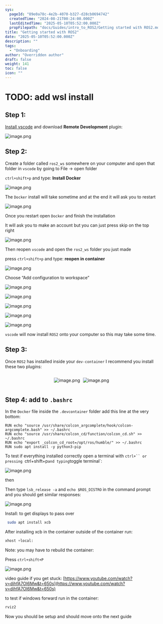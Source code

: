 ```yaml
---
sys:
  pageId: "89e0a78c-4e2b-4070-b327-d28cb0694742"
  createdTime: "2024-08-21T00:24:00.000Z"
  lastEditedTime: "2025-05-10T05:52:00.000Z"
  propFilepath: "docs/Guides/intro_to_ROS2/Getting started with ROS2.md"
title: "Getting started with ROS2"
date: "2025-05-10T05:52:00.000Z"
description: ""
tags:
  - "Onboarding"
author: "Overridden author"
draft: false
weight: 141
toc: false
icon: ""
---
```


# TODO: add wsl install

## Step 1:

[Install vscode](https://code.visualstudio.com/download) and download **Remote Development** plugin:

![image.png](https://prod-files-secure.s3.us-west-2.amazonaws.com/d518164a-d88e-44d1-a4ee-3adb3bd8bce0/efb52993-1881-4a40-b95e-6f020334f022/image.png?X-Amz-Algorithm=AWS4-HMAC-SHA256&X-Amz-Content-Sha256=UNSIGNED-PAYLOAD&X-Amz-Credential=ASIAZI2LB466UZOJ5MEB%2F20250606%2Fus-west-2%2Fs3%2Faws4_request&X-Amz-Date=20250606T070935Z&X-Amz-Expires=3600&X-Amz-Security-Token=IQoJb3JpZ2luX2VjEH8aCXVzLXdlc3QtMiJIMEYCIQD%2BClf%2FjQR4tUbjRcw3m5Z8ma3EbZt5eS3f4A%2Brra22jgIhAIZ9GeRZ2leX9iWRd77pOIe3slKdFUprkDMnTHGQ%2FoHvKv8DCFgQABoMNjM3NDIzMTgzODA1IgxD19EOLuSmioIKaxIq3APDBVkoRK0C9nysDf92PE4ZrNqKNtMt5Q3hyzCQOmt9MtTgm%2FEn%2FF9sWIzhQvVbPb%2BZ7Nz48Lh8uZA7okWGpipqUFwgr%2BS%2FlNqcBCDi%2FttLqsjvudHLNLAdsXMXjJmoYv%2B7PSWcOImCcUZ2Z1lnPqSyjSALDLaKJO7xMOMd7WvU47hKMhYh5Qbi0SQjzzxiayKPusyhEjhD1n7m4S4JYHpGHHw4IHlcG92VleM0O9SjkqYdg0sNl17%2Bf11jIM%2Fmw59a7i1JsTb9A4rvFLAdR%2BFc1z3lkjbO2Lr0eHsIKisOM5lOmBuwikHxbLJ5toAqV3PerPtaMQ3G0IcnoiuG5Zeg4scofOi4RZlphJPi57y43UoO73oqy%2BYcb%2FfqED6Odn6jaNcBCg%2BCq70j%2Bezupi7eezcVlNgKUTIhNNZ4VNpbmu%2FvacKMrV3S8d2tWXnJhURB9FlYIm5t03PcKqo4wAOoVZ3V0nHj01OrWHajZ%2Bposxy4WetCFgQAj55p7UFgynmksAH4jj5im2RcsKGfJf969AQ7YP5xykcS6hMxM3IIxrBZp46VMcvVk7UhfF7K8hfwv3SdJ0cDyam8tPqS9SOE1WE%2FdmHuPbk%2BX4VTuForH7RqnAir0Fi5nLdwSzCQlIrCBjqkAaJK33UrbvtFFIrjPgUEaxtXeOSMn6AVSODZn7QFgJ6X4x8ztJMPoFyaX%2Bm4x4qe98BC5wq6NMxVhV%2BfFdRoRHrKWJc3yVOlPPUdIz17YCaKEEArsRPvJWfNsUTzZ6YeYX00YOTh0fWkUfHLYpuiHtRZWHyZ7WkfgyvEmKpm4iEpmC4UehYWjV0FJpnqPUnVpQqiG9os8lD6S%2BfYdNCZyC6ZOO7D&X-Amz-Signature=8d858ba741f259d7b10a3bc796d854fd16169cf1cac4702cfb0338a32901892e&X-Amz-SignedHeaders=host&x-id=GetObject)

## Step 2:

Create a folder called `ros2_ws` somewhere on your computer and open that folder in `vscode` by going to File → open folder 

`ctrl+shift+p` and type: **Install Docker**

![image.png](https://prod-files-secure.s3.us-west-2.amazonaws.com/d518164a-d88e-44d1-a4ee-3adb3bd8bce0/2269dc0e-1cd5-47ff-bceb-c04ad9b2eab0/image.png?X-Amz-Algorithm=AWS4-HMAC-SHA256&X-Amz-Content-Sha256=UNSIGNED-PAYLOAD&X-Amz-Credential=ASIAZI2LB466UZOJ5MEB%2F20250606%2Fus-west-2%2Fs3%2Faws4_request&X-Amz-Date=20250606T070935Z&X-Amz-Expires=3600&X-Amz-Security-Token=IQoJb3JpZ2luX2VjEH8aCXVzLXdlc3QtMiJIMEYCIQD%2BClf%2FjQR4tUbjRcw3m5Z8ma3EbZt5eS3f4A%2Brra22jgIhAIZ9GeRZ2leX9iWRd77pOIe3slKdFUprkDMnTHGQ%2FoHvKv8DCFgQABoMNjM3NDIzMTgzODA1IgxD19EOLuSmioIKaxIq3APDBVkoRK0C9nysDf92PE4ZrNqKNtMt5Q3hyzCQOmt9MtTgm%2FEn%2FF9sWIzhQvVbPb%2BZ7Nz48Lh8uZA7okWGpipqUFwgr%2BS%2FlNqcBCDi%2FttLqsjvudHLNLAdsXMXjJmoYv%2B7PSWcOImCcUZ2Z1lnPqSyjSALDLaKJO7xMOMd7WvU47hKMhYh5Qbi0SQjzzxiayKPusyhEjhD1n7m4S4JYHpGHHw4IHlcG92VleM0O9SjkqYdg0sNl17%2Bf11jIM%2Fmw59a7i1JsTb9A4rvFLAdR%2BFc1z3lkjbO2Lr0eHsIKisOM5lOmBuwikHxbLJ5toAqV3PerPtaMQ3G0IcnoiuG5Zeg4scofOi4RZlphJPi57y43UoO73oqy%2BYcb%2FfqED6Odn6jaNcBCg%2BCq70j%2Bezupi7eezcVlNgKUTIhNNZ4VNpbmu%2FvacKMrV3S8d2tWXnJhURB9FlYIm5t03PcKqo4wAOoVZ3V0nHj01OrWHajZ%2Bposxy4WetCFgQAj55p7UFgynmksAH4jj5im2RcsKGfJf969AQ7YP5xykcS6hMxM3IIxrBZp46VMcvVk7UhfF7K8hfwv3SdJ0cDyam8tPqS9SOE1WE%2FdmHuPbk%2BX4VTuForH7RqnAir0Fi5nLdwSzCQlIrCBjqkAaJK33UrbvtFFIrjPgUEaxtXeOSMn6AVSODZn7QFgJ6X4x8ztJMPoFyaX%2Bm4x4qe98BC5wq6NMxVhV%2BfFdRoRHrKWJc3yVOlPPUdIz17YCaKEEArsRPvJWfNsUTzZ6YeYX00YOTh0fWkUfHLYpuiHtRZWHyZ7WkfgyvEmKpm4iEpmC4UehYWjV0FJpnqPUnVpQqiG9os8lD6S%2BfYdNCZyC6ZOO7D&X-Amz-Signature=cd3bef0354e4b07383ed7b1fc2b44f6f7e2c821b3bc1d4babf1d5137a53c6b48&X-Amz-SignedHeaders=host&x-id=GetObject)

The `Docker` install will take sometime and at the end it will ask you to restart

![image.png](https://prod-files-secure.s3.us-west-2.amazonaws.com/d518164a-d88e-44d1-a4ee-3adb3bd8bce0/ed233f78-be33-4b1f-b89c-9c346c0e961e/image.png?X-Amz-Algorithm=AWS4-HMAC-SHA256&X-Amz-Content-Sha256=UNSIGNED-PAYLOAD&X-Amz-Credential=ASIAZI2LB466UZOJ5MEB%2F20250606%2Fus-west-2%2Fs3%2Faws4_request&X-Amz-Date=20250606T070935Z&X-Amz-Expires=3600&X-Amz-Security-Token=IQoJb3JpZ2luX2VjEH8aCXVzLXdlc3QtMiJIMEYCIQD%2BClf%2FjQR4tUbjRcw3m5Z8ma3EbZt5eS3f4A%2Brra22jgIhAIZ9GeRZ2leX9iWRd77pOIe3slKdFUprkDMnTHGQ%2FoHvKv8DCFgQABoMNjM3NDIzMTgzODA1IgxD19EOLuSmioIKaxIq3APDBVkoRK0C9nysDf92PE4ZrNqKNtMt5Q3hyzCQOmt9MtTgm%2FEn%2FF9sWIzhQvVbPb%2BZ7Nz48Lh8uZA7okWGpipqUFwgr%2BS%2FlNqcBCDi%2FttLqsjvudHLNLAdsXMXjJmoYv%2B7PSWcOImCcUZ2Z1lnPqSyjSALDLaKJO7xMOMd7WvU47hKMhYh5Qbi0SQjzzxiayKPusyhEjhD1n7m4S4JYHpGHHw4IHlcG92VleM0O9SjkqYdg0sNl17%2Bf11jIM%2Fmw59a7i1JsTb9A4rvFLAdR%2BFc1z3lkjbO2Lr0eHsIKisOM5lOmBuwikHxbLJ5toAqV3PerPtaMQ3G0IcnoiuG5Zeg4scofOi4RZlphJPi57y43UoO73oqy%2BYcb%2FfqED6Odn6jaNcBCg%2BCq70j%2Bezupi7eezcVlNgKUTIhNNZ4VNpbmu%2FvacKMrV3S8d2tWXnJhURB9FlYIm5t03PcKqo4wAOoVZ3V0nHj01OrWHajZ%2Bposxy4WetCFgQAj55p7UFgynmksAH4jj5im2RcsKGfJf969AQ7YP5xykcS6hMxM3IIxrBZp46VMcvVk7UhfF7K8hfwv3SdJ0cDyam8tPqS9SOE1WE%2FdmHuPbk%2BX4VTuForH7RqnAir0Fi5nLdwSzCQlIrCBjqkAaJK33UrbvtFFIrjPgUEaxtXeOSMn6AVSODZn7QFgJ6X4x8ztJMPoFyaX%2Bm4x4qe98BC5wq6NMxVhV%2BfFdRoRHrKWJc3yVOlPPUdIz17YCaKEEArsRPvJWfNsUTzZ6YeYX00YOTh0fWkUfHLYpuiHtRZWHyZ7WkfgyvEmKpm4iEpmC4UehYWjV0FJpnqPUnVpQqiG9os8lD6S%2BfYdNCZyC6ZOO7D&X-Amz-Signature=734be5db383c20c4ef57d36aa318a1bf7d779334bb5c2174b055672efcc214ad&X-Amz-SignedHeaders=host&x-id=GetObject)

Once you restart open `Docker` and finish the installation

It will ask you to make an account but you can just press skip on the top right

![image.png](https://prod-files-secure.s3.us-west-2.amazonaws.com/d518164a-d88e-44d1-a4ee-3adb3bd8bce0/21010ad9-1659-4fd9-9f59-9932a09b2a3d/image.png?X-Amz-Algorithm=AWS4-HMAC-SHA256&X-Amz-Content-Sha256=UNSIGNED-PAYLOAD&X-Amz-Credential=ASIAZI2LB466UZOJ5MEB%2F20250606%2Fus-west-2%2Fs3%2Faws4_request&X-Amz-Date=20250606T070935Z&X-Amz-Expires=3600&X-Amz-Security-Token=IQoJb3JpZ2luX2VjEH8aCXVzLXdlc3QtMiJIMEYCIQD%2BClf%2FjQR4tUbjRcw3m5Z8ma3EbZt5eS3f4A%2Brra22jgIhAIZ9GeRZ2leX9iWRd77pOIe3slKdFUprkDMnTHGQ%2FoHvKv8DCFgQABoMNjM3NDIzMTgzODA1IgxD19EOLuSmioIKaxIq3APDBVkoRK0C9nysDf92PE4ZrNqKNtMt5Q3hyzCQOmt9MtTgm%2FEn%2FF9sWIzhQvVbPb%2BZ7Nz48Lh8uZA7okWGpipqUFwgr%2BS%2FlNqcBCDi%2FttLqsjvudHLNLAdsXMXjJmoYv%2B7PSWcOImCcUZ2Z1lnPqSyjSALDLaKJO7xMOMd7WvU47hKMhYh5Qbi0SQjzzxiayKPusyhEjhD1n7m4S4JYHpGHHw4IHlcG92VleM0O9SjkqYdg0sNl17%2Bf11jIM%2Fmw59a7i1JsTb9A4rvFLAdR%2BFc1z3lkjbO2Lr0eHsIKisOM5lOmBuwikHxbLJ5toAqV3PerPtaMQ3G0IcnoiuG5Zeg4scofOi4RZlphJPi57y43UoO73oqy%2BYcb%2FfqED6Odn6jaNcBCg%2BCq70j%2Bezupi7eezcVlNgKUTIhNNZ4VNpbmu%2FvacKMrV3S8d2tWXnJhURB9FlYIm5t03PcKqo4wAOoVZ3V0nHj01OrWHajZ%2Bposxy4WetCFgQAj55p7UFgynmksAH4jj5im2RcsKGfJf969AQ7YP5xykcS6hMxM3IIxrBZp46VMcvVk7UhfF7K8hfwv3SdJ0cDyam8tPqS9SOE1WE%2FdmHuPbk%2BX4VTuForH7RqnAir0Fi5nLdwSzCQlIrCBjqkAaJK33UrbvtFFIrjPgUEaxtXeOSMn6AVSODZn7QFgJ6X4x8ztJMPoFyaX%2Bm4x4qe98BC5wq6NMxVhV%2BfFdRoRHrKWJc3yVOlPPUdIz17YCaKEEArsRPvJWfNsUTzZ6YeYX00YOTh0fWkUfHLYpuiHtRZWHyZ7WkfgyvEmKpm4iEpmC4UehYWjV0FJpnqPUnVpQqiG9os8lD6S%2BfYdNCZyC6ZOO7D&X-Amz-Signature=a5cf6ec8d54a47684bb4e41cb7978e249c9f1f9c8b74da44193b5e62c696f445&X-Amz-SignedHeaders=host&x-id=GetObject)

Then reopen `vscode` and open the `ros2_ws` folder you just made

press `ctrl+shift+p` and type: **reopen in container**

![image.png](https://prod-files-secure.s3.us-west-2.amazonaws.com/d518164a-d88e-44d1-a4ee-3adb3bd8bce0/4e93b8c2-41ad-488c-8095-c74205196118/image.png?X-Amz-Algorithm=AWS4-HMAC-SHA256&X-Amz-Content-Sha256=UNSIGNED-PAYLOAD&X-Amz-Credential=ASIAZI2LB466UZOJ5MEB%2F20250606%2Fus-west-2%2Fs3%2Faws4_request&X-Amz-Date=20250606T070935Z&X-Amz-Expires=3600&X-Amz-Security-Token=IQoJb3JpZ2luX2VjEH8aCXVzLXdlc3QtMiJIMEYCIQD%2BClf%2FjQR4tUbjRcw3m5Z8ma3EbZt5eS3f4A%2Brra22jgIhAIZ9GeRZ2leX9iWRd77pOIe3slKdFUprkDMnTHGQ%2FoHvKv8DCFgQABoMNjM3NDIzMTgzODA1IgxD19EOLuSmioIKaxIq3APDBVkoRK0C9nysDf92PE4ZrNqKNtMt5Q3hyzCQOmt9MtTgm%2FEn%2FF9sWIzhQvVbPb%2BZ7Nz48Lh8uZA7okWGpipqUFwgr%2BS%2FlNqcBCDi%2FttLqsjvudHLNLAdsXMXjJmoYv%2B7PSWcOImCcUZ2Z1lnPqSyjSALDLaKJO7xMOMd7WvU47hKMhYh5Qbi0SQjzzxiayKPusyhEjhD1n7m4S4JYHpGHHw4IHlcG92VleM0O9SjkqYdg0sNl17%2Bf11jIM%2Fmw59a7i1JsTb9A4rvFLAdR%2BFc1z3lkjbO2Lr0eHsIKisOM5lOmBuwikHxbLJ5toAqV3PerPtaMQ3G0IcnoiuG5Zeg4scofOi4RZlphJPi57y43UoO73oqy%2BYcb%2FfqED6Odn6jaNcBCg%2BCq70j%2Bezupi7eezcVlNgKUTIhNNZ4VNpbmu%2FvacKMrV3S8d2tWXnJhURB9FlYIm5t03PcKqo4wAOoVZ3V0nHj01OrWHajZ%2Bposxy4WetCFgQAj55p7UFgynmksAH4jj5im2RcsKGfJf969AQ7YP5xykcS6hMxM3IIxrBZp46VMcvVk7UhfF7K8hfwv3SdJ0cDyam8tPqS9SOE1WE%2FdmHuPbk%2BX4VTuForH7RqnAir0Fi5nLdwSzCQlIrCBjqkAaJK33UrbvtFFIrjPgUEaxtXeOSMn6AVSODZn7QFgJ6X4x8ztJMPoFyaX%2Bm4x4qe98BC5wq6NMxVhV%2BfFdRoRHrKWJc3yVOlPPUdIz17YCaKEEArsRPvJWfNsUTzZ6YeYX00YOTh0fWkUfHLYpuiHtRZWHyZ7WkfgyvEmKpm4iEpmC4UehYWjV0FJpnqPUnVpQqiG9os8lD6S%2BfYdNCZyC6ZOO7D&X-Amz-Signature=3a1c9edc8e32c815df28434aceb377dc6fbeaf38f61fbc471a47a21159e50514&X-Amz-SignedHeaders=host&x-id=GetObject)

Choose “Add configuration to workspace”

![image.png](https://prod-files-secure.s3.us-west-2.amazonaws.com/d518164a-d88e-44d1-a4ee-3adb3bd8bce0/9560b282-5060-4989-ba37-97e7b2c22476/image.png?X-Amz-Algorithm=AWS4-HMAC-SHA256&X-Amz-Content-Sha256=UNSIGNED-PAYLOAD&X-Amz-Credential=ASIAZI2LB466UZOJ5MEB%2F20250606%2Fus-west-2%2Fs3%2Faws4_request&X-Amz-Date=20250606T070935Z&X-Amz-Expires=3600&X-Amz-Security-Token=IQoJb3JpZ2luX2VjEH8aCXVzLXdlc3QtMiJIMEYCIQD%2BClf%2FjQR4tUbjRcw3m5Z8ma3EbZt5eS3f4A%2Brra22jgIhAIZ9GeRZ2leX9iWRd77pOIe3slKdFUprkDMnTHGQ%2FoHvKv8DCFgQABoMNjM3NDIzMTgzODA1IgxD19EOLuSmioIKaxIq3APDBVkoRK0C9nysDf92PE4ZrNqKNtMt5Q3hyzCQOmt9MtTgm%2FEn%2FF9sWIzhQvVbPb%2BZ7Nz48Lh8uZA7okWGpipqUFwgr%2BS%2FlNqcBCDi%2FttLqsjvudHLNLAdsXMXjJmoYv%2B7PSWcOImCcUZ2Z1lnPqSyjSALDLaKJO7xMOMd7WvU47hKMhYh5Qbi0SQjzzxiayKPusyhEjhD1n7m4S4JYHpGHHw4IHlcG92VleM0O9SjkqYdg0sNl17%2Bf11jIM%2Fmw59a7i1JsTb9A4rvFLAdR%2BFc1z3lkjbO2Lr0eHsIKisOM5lOmBuwikHxbLJ5toAqV3PerPtaMQ3G0IcnoiuG5Zeg4scofOi4RZlphJPi57y43UoO73oqy%2BYcb%2FfqED6Odn6jaNcBCg%2BCq70j%2Bezupi7eezcVlNgKUTIhNNZ4VNpbmu%2FvacKMrV3S8d2tWXnJhURB9FlYIm5t03PcKqo4wAOoVZ3V0nHj01OrWHajZ%2Bposxy4WetCFgQAj55p7UFgynmksAH4jj5im2RcsKGfJf969AQ7YP5xykcS6hMxM3IIxrBZp46VMcvVk7UhfF7K8hfwv3SdJ0cDyam8tPqS9SOE1WE%2FdmHuPbk%2BX4VTuForH7RqnAir0Fi5nLdwSzCQlIrCBjqkAaJK33UrbvtFFIrjPgUEaxtXeOSMn6AVSODZn7QFgJ6X4x8ztJMPoFyaX%2Bm4x4qe98BC5wq6NMxVhV%2BfFdRoRHrKWJc3yVOlPPUdIz17YCaKEEArsRPvJWfNsUTzZ6YeYX00YOTh0fWkUfHLYpuiHtRZWHyZ7WkfgyvEmKpm4iEpmC4UehYWjV0FJpnqPUnVpQqiG9os8lD6S%2BfYdNCZyC6ZOO7D&X-Amz-Signature=5c5c854527ac7c02be39d9a61515083432e3937f6e96d07baff134781bb631a6&X-Amz-SignedHeaders=host&x-id=GetObject)

![image.png](https://prod-files-secure.s3.us-west-2.amazonaws.com/d518164a-d88e-44d1-a4ee-3adb3bd8bce0/2ee63f81-886b-48e8-a553-dc6e5eac99e4/image.png?X-Amz-Algorithm=AWS4-HMAC-SHA256&X-Amz-Content-Sha256=UNSIGNED-PAYLOAD&X-Amz-Credential=ASIAZI2LB466UZOJ5MEB%2F20250606%2Fus-west-2%2Fs3%2Faws4_request&X-Amz-Date=20250606T070935Z&X-Amz-Expires=3600&X-Amz-Security-Token=IQoJb3JpZ2luX2VjEH8aCXVzLXdlc3QtMiJIMEYCIQD%2BClf%2FjQR4tUbjRcw3m5Z8ma3EbZt5eS3f4A%2Brra22jgIhAIZ9GeRZ2leX9iWRd77pOIe3slKdFUprkDMnTHGQ%2FoHvKv8DCFgQABoMNjM3NDIzMTgzODA1IgxD19EOLuSmioIKaxIq3APDBVkoRK0C9nysDf92PE4ZrNqKNtMt5Q3hyzCQOmt9MtTgm%2FEn%2FF9sWIzhQvVbPb%2BZ7Nz48Lh8uZA7okWGpipqUFwgr%2BS%2FlNqcBCDi%2FttLqsjvudHLNLAdsXMXjJmoYv%2B7PSWcOImCcUZ2Z1lnPqSyjSALDLaKJO7xMOMd7WvU47hKMhYh5Qbi0SQjzzxiayKPusyhEjhD1n7m4S4JYHpGHHw4IHlcG92VleM0O9SjkqYdg0sNl17%2Bf11jIM%2Fmw59a7i1JsTb9A4rvFLAdR%2BFc1z3lkjbO2Lr0eHsIKisOM5lOmBuwikHxbLJ5toAqV3PerPtaMQ3G0IcnoiuG5Zeg4scofOi4RZlphJPi57y43UoO73oqy%2BYcb%2FfqED6Odn6jaNcBCg%2BCq70j%2Bezupi7eezcVlNgKUTIhNNZ4VNpbmu%2FvacKMrV3S8d2tWXnJhURB9FlYIm5t03PcKqo4wAOoVZ3V0nHj01OrWHajZ%2Bposxy4WetCFgQAj55p7UFgynmksAH4jj5im2RcsKGfJf969AQ7YP5xykcS6hMxM3IIxrBZp46VMcvVk7UhfF7K8hfwv3SdJ0cDyam8tPqS9SOE1WE%2FdmHuPbk%2BX4VTuForH7RqnAir0Fi5nLdwSzCQlIrCBjqkAaJK33UrbvtFFIrjPgUEaxtXeOSMn6AVSODZn7QFgJ6X4x8ztJMPoFyaX%2Bm4x4qe98BC5wq6NMxVhV%2BfFdRoRHrKWJc3yVOlPPUdIz17YCaKEEArsRPvJWfNsUTzZ6YeYX00YOTh0fWkUfHLYpuiHtRZWHyZ7WkfgyvEmKpm4iEpmC4UehYWjV0FJpnqPUnVpQqiG9os8lD6S%2BfYdNCZyC6ZOO7D&X-Amz-Signature=6bbaed3b8886785f2f686c76ed61b6d14729b447669f3b462cd1cff727f05827&X-Amz-SignedHeaders=host&x-id=GetObject)

![image.png](https://prod-files-secure.s3.us-west-2.amazonaws.com/d518164a-d88e-44d1-a4ee-3adb3bd8bce0/ae1580b2-b048-407e-aed9-b584224a7a04/image.png?X-Amz-Algorithm=AWS4-HMAC-SHA256&X-Amz-Content-Sha256=UNSIGNED-PAYLOAD&X-Amz-Credential=ASIAZI2LB466UZOJ5MEB%2F20250606%2Fus-west-2%2Fs3%2Faws4_request&X-Amz-Date=20250606T070935Z&X-Amz-Expires=3600&X-Amz-Security-Token=IQoJb3JpZ2luX2VjEH8aCXVzLXdlc3QtMiJIMEYCIQD%2BClf%2FjQR4tUbjRcw3m5Z8ma3EbZt5eS3f4A%2Brra22jgIhAIZ9GeRZ2leX9iWRd77pOIe3slKdFUprkDMnTHGQ%2FoHvKv8DCFgQABoMNjM3NDIzMTgzODA1IgxD19EOLuSmioIKaxIq3APDBVkoRK0C9nysDf92PE4ZrNqKNtMt5Q3hyzCQOmt9MtTgm%2FEn%2FF9sWIzhQvVbPb%2BZ7Nz48Lh8uZA7okWGpipqUFwgr%2BS%2FlNqcBCDi%2FttLqsjvudHLNLAdsXMXjJmoYv%2B7PSWcOImCcUZ2Z1lnPqSyjSALDLaKJO7xMOMd7WvU47hKMhYh5Qbi0SQjzzxiayKPusyhEjhD1n7m4S4JYHpGHHw4IHlcG92VleM0O9SjkqYdg0sNl17%2Bf11jIM%2Fmw59a7i1JsTb9A4rvFLAdR%2BFc1z3lkjbO2Lr0eHsIKisOM5lOmBuwikHxbLJ5toAqV3PerPtaMQ3G0IcnoiuG5Zeg4scofOi4RZlphJPi57y43UoO73oqy%2BYcb%2FfqED6Odn6jaNcBCg%2BCq70j%2Bezupi7eezcVlNgKUTIhNNZ4VNpbmu%2FvacKMrV3S8d2tWXnJhURB9FlYIm5t03PcKqo4wAOoVZ3V0nHj01OrWHajZ%2Bposxy4WetCFgQAj55p7UFgynmksAH4jj5im2RcsKGfJf969AQ7YP5xykcS6hMxM3IIxrBZp46VMcvVk7UhfF7K8hfwv3SdJ0cDyam8tPqS9SOE1WE%2FdmHuPbk%2BX4VTuForH7RqnAir0Fi5nLdwSzCQlIrCBjqkAaJK33UrbvtFFIrjPgUEaxtXeOSMn6AVSODZn7QFgJ6X4x8ztJMPoFyaX%2Bm4x4qe98BC5wq6NMxVhV%2BfFdRoRHrKWJc3yVOlPPUdIz17YCaKEEArsRPvJWfNsUTzZ6YeYX00YOTh0fWkUfHLYpuiHtRZWHyZ7WkfgyvEmKpm4iEpmC4UehYWjV0FJpnqPUnVpQqiG9os8lD6S%2BfYdNCZyC6ZOO7D&X-Amz-Signature=2cc7d99f29e2857f73f4c77fe9c1cc49f8bcfb9f2e90a67b769a9d16f453f7bc&X-Amz-SignedHeaders=host&x-id=GetObject)

![image.png](https://prod-files-secure.s3.us-west-2.amazonaws.com/d518164a-d88e-44d1-a4ee-3adb3bd8bce0/53255b28-f75e-430f-b9e3-c0ac8577e42b/image.png?X-Amz-Algorithm=AWS4-HMAC-SHA256&X-Amz-Content-Sha256=UNSIGNED-PAYLOAD&X-Amz-Credential=ASIAZI2LB466UZOJ5MEB%2F20250606%2Fus-west-2%2Fs3%2Faws4_request&X-Amz-Date=20250606T070935Z&X-Amz-Expires=3600&X-Amz-Security-Token=IQoJb3JpZ2luX2VjEH8aCXVzLXdlc3QtMiJIMEYCIQD%2BClf%2FjQR4tUbjRcw3m5Z8ma3EbZt5eS3f4A%2Brra22jgIhAIZ9GeRZ2leX9iWRd77pOIe3slKdFUprkDMnTHGQ%2FoHvKv8DCFgQABoMNjM3NDIzMTgzODA1IgxD19EOLuSmioIKaxIq3APDBVkoRK0C9nysDf92PE4ZrNqKNtMt5Q3hyzCQOmt9MtTgm%2FEn%2FF9sWIzhQvVbPb%2BZ7Nz48Lh8uZA7okWGpipqUFwgr%2BS%2FlNqcBCDi%2FttLqsjvudHLNLAdsXMXjJmoYv%2B7PSWcOImCcUZ2Z1lnPqSyjSALDLaKJO7xMOMd7WvU47hKMhYh5Qbi0SQjzzxiayKPusyhEjhD1n7m4S4JYHpGHHw4IHlcG92VleM0O9SjkqYdg0sNl17%2Bf11jIM%2Fmw59a7i1JsTb9A4rvFLAdR%2BFc1z3lkjbO2Lr0eHsIKisOM5lOmBuwikHxbLJ5toAqV3PerPtaMQ3G0IcnoiuG5Zeg4scofOi4RZlphJPi57y43UoO73oqy%2BYcb%2FfqED6Odn6jaNcBCg%2BCq70j%2Bezupi7eezcVlNgKUTIhNNZ4VNpbmu%2FvacKMrV3S8d2tWXnJhURB9FlYIm5t03PcKqo4wAOoVZ3V0nHj01OrWHajZ%2Bposxy4WetCFgQAj55p7UFgynmksAH4jj5im2RcsKGfJf969AQ7YP5xykcS6hMxM3IIxrBZp46VMcvVk7UhfF7K8hfwv3SdJ0cDyam8tPqS9SOE1WE%2FdmHuPbk%2BX4VTuForH7RqnAir0Fi5nLdwSzCQlIrCBjqkAaJK33UrbvtFFIrjPgUEaxtXeOSMn6AVSODZn7QFgJ6X4x8ztJMPoFyaX%2Bm4x4qe98BC5wq6NMxVhV%2BfFdRoRHrKWJc3yVOlPPUdIz17YCaKEEArsRPvJWfNsUTzZ6YeYX00YOTh0fWkUfHLYpuiHtRZWHyZ7WkfgyvEmKpm4iEpmC4UehYWjV0FJpnqPUnVpQqiG9os8lD6S%2BfYdNCZyC6ZOO7D&X-Amz-Signature=586302aaee91aaf0c3e8f717ced57ca564f189fc4fb6b91992fe6fd1bf989ee1&X-Amz-SignedHeaders=host&x-id=GetObject)

![image.png](https://prod-files-secure.s3.us-west-2.amazonaws.com/d518164a-d88e-44d1-a4ee-3adb3bd8bce0/7c562767-5af9-4ffb-97d1-327bcdf4ee00/image.png?X-Amz-Algorithm=AWS4-HMAC-SHA256&X-Amz-Content-Sha256=UNSIGNED-PAYLOAD&X-Amz-Credential=ASIAZI2LB466UZOJ5MEB%2F20250606%2Fus-west-2%2Fs3%2Faws4_request&X-Amz-Date=20250606T070935Z&X-Amz-Expires=3600&X-Amz-Security-Token=IQoJb3JpZ2luX2VjEH8aCXVzLXdlc3QtMiJIMEYCIQD%2BClf%2FjQR4tUbjRcw3m5Z8ma3EbZt5eS3f4A%2Brra22jgIhAIZ9GeRZ2leX9iWRd77pOIe3slKdFUprkDMnTHGQ%2FoHvKv8DCFgQABoMNjM3NDIzMTgzODA1IgxD19EOLuSmioIKaxIq3APDBVkoRK0C9nysDf92PE4ZrNqKNtMt5Q3hyzCQOmt9MtTgm%2FEn%2FF9sWIzhQvVbPb%2BZ7Nz48Lh8uZA7okWGpipqUFwgr%2BS%2FlNqcBCDi%2FttLqsjvudHLNLAdsXMXjJmoYv%2B7PSWcOImCcUZ2Z1lnPqSyjSALDLaKJO7xMOMd7WvU47hKMhYh5Qbi0SQjzzxiayKPusyhEjhD1n7m4S4JYHpGHHw4IHlcG92VleM0O9SjkqYdg0sNl17%2Bf11jIM%2Fmw59a7i1JsTb9A4rvFLAdR%2BFc1z3lkjbO2Lr0eHsIKisOM5lOmBuwikHxbLJ5toAqV3PerPtaMQ3G0IcnoiuG5Zeg4scofOi4RZlphJPi57y43UoO73oqy%2BYcb%2FfqED6Odn6jaNcBCg%2BCq70j%2Bezupi7eezcVlNgKUTIhNNZ4VNpbmu%2FvacKMrV3S8d2tWXnJhURB9FlYIm5t03PcKqo4wAOoVZ3V0nHj01OrWHajZ%2Bposxy4WetCFgQAj55p7UFgynmksAH4jj5im2RcsKGfJf969AQ7YP5xykcS6hMxM3IIxrBZp46VMcvVk7UhfF7K8hfwv3SdJ0cDyam8tPqS9SOE1WE%2FdmHuPbk%2BX4VTuForH7RqnAir0Fi5nLdwSzCQlIrCBjqkAaJK33UrbvtFFIrjPgUEaxtXeOSMn6AVSODZn7QFgJ6X4x8ztJMPoFyaX%2Bm4x4qe98BC5wq6NMxVhV%2BfFdRoRHrKWJc3yVOlPPUdIz17YCaKEEArsRPvJWfNsUTzZ6YeYX00YOTh0fWkUfHLYpuiHtRZWHyZ7WkfgyvEmKpm4iEpmC4UehYWjV0FJpnqPUnVpQqiG9os8lD6S%2BfYdNCZyC6ZOO7D&X-Amz-Signature=28d85552158ee12175a0cd81dbed8831a8a1ef82c54e4d8d644784f8021b8096&X-Amz-SignedHeaders=host&x-id=GetObject)

`vscode` will now install `ROS2` onto your computer so this may take some time.

## Step 3:

Once `ROS2` has installed inside your `dev-container` I recommend you install these two plugins:

<div style="display: flex;flex-direction: row; column-gap:10px; max-width: 630px;justify-content: center;">
<div>

![image.png](https://prod-files-secure.s3.us-west-2.amazonaws.com/d518164a-d88e-44d1-a4ee-3adb3bd8bce0/3fc3d550-5a54-4ba1-ba6b-faa01cdb7369/image.png?X-Amz-Algorithm=AWS4-HMAC-SHA256&X-Amz-Content-Sha256=UNSIGNED-PAYLOAD&X-Amz-Credential=ASIAZI2LB466RJRNQXBR%2F20250606%2Fus-west-2%2Fs3%2Faws4_request&X-Amz-Date=20250606T070940Z&X-Amz-Expires=3600&X-Amz-Security-Token=IQoJb3JpZ2luX2VjEH8aCXVzLXdlc3QtMiJGMEQCIHcQs1H0yn1RfvIJN7erAowTjMjSOYSZ%2FmrWzuSriBnVAiBVXqBjKEvTvnzHdyAWDECfqAWlLMb9XKSypHnWBCqflSr%2FAwhYEAAaDDYzNzQyMzE4MzgwNSIM23%2FpX3ewYbVhLujIKtwDf0Eznr6pMXto78EgfE7QIAhWb4TvjNeG8r%2FHcp41raQPLp8mfreyPo0ps%2FAHSGk73RWPhP5XpjkQpUE2Ibyfrxwaw4WDj8l%2BI6TFaBNtQ%2FSzdx%2FK%2FYsYQNl%2FucXBrKswuaMWvoEMucF2TaWsUUS1fKPTI4qFEVYdgiFEmeynV9x6ygaIScys7qCBHxijwL9fN8AdKXI2CDkXd6zqDhHZGshSAp4EZ2dyehT%2FQqRs%2FckcUtmAbfkDpV1%2Bgkpc7Fr2NyBM3g5njG5WKutV6NqYWbN3Uo8Oeox48ElzNPNfst3H55nEGDWbDZP9cL9HBhwoPnfYrSxO4BzpJm%2FEhDcFPgKCNHDScXEorpwOJD7ssW22Rs%2FrJOSWhI7Bqi8WMDJLvmNGwUyXviFC%2FH5WmN7HG47nRfYfI4A6tuPxQi8BPpaTHElVlSkmyHmWC3gmKK1VWymdK0Be8EyM3Vn0AhdxYOQ7U1Cdf5XpYtIq4Gk522NmTWMPqDwqmvnDieoFv460MRuilSofcGTuvAsb4usFKvR98qVDT78g96FNzs0hyC%2Bf7Db0bYtypPV%2Bm52VW8M2tms206RWA7Am5O7mONkbvfiy9cyRdV6puCkuHwXuRoD%2FYO6dtAxsNtHjwE0wt56KwgY6pgHTbpSK3jM8Cixoup76Gg3g752XFHLNA7yGtreTld3Hrov23%2BLSltgoZQnhb9Ud9ytpYFGPtlmHckoLEmF3fRQx2ITLfqMj0jiyeU7qTh%2BhQq1dQKslhm37FOxq3m%2BjURpmCBT0kPyqHPj5BXrTfQ3aR2XoCv14rxsHMGL92E7LJm8tloD2nF7eVLUzkE6Uvdatyhp7hJimSBwadCGAZSdmhUvtQLt9&X-Amz-Signature=6d05ececbccfa0ad7f19dce0d012e0b3c08be4de56b87b667d0dfbfded380cc5&X-Amz-SignedHeaders=host&x-id=GetObject)

</div>
<div>

![image.png](https://prod-files-secure.s3.us-west-2.amazonaws.com/d518164a-d88e-44d1-a4ee-3adb3bd8bce0/d994cc66-13c2-4093-a5a3-f84cf4601a82/image.png?X-Amz-Algorithm=AWS4-HMAC-SHA256&X-Amz-Content-Sha256=UNSIGNED-PAYLOAD&X-Amz-Credential=ASIAZI2LB4666OJWCJFQ%2F20250606%2Fus-west-2%2Fs3%2Faws4_request&X-Amz-Date=20250606T070940Z&X-Amz-Expires=3600&X-Amz-Security-Token=IQoJb3JpZ2luX2VjEH8aCXVzLXdlc3QtMiJGMEQCIEnhJkIeNK1Nz5VApOvTTKT5Ig8dM%2FjCq6bJP5o4AhMyAiAf16rzb0M20SX1S%2FSBpFFhuludnqrSKDwAtuZdrW3y3Cr%2FAwhYEAAaDDYzNzQyMzE4MzgwNSIM%2FpS0yxXpA8HyfYLEKtwDX4NKlc544cf9sDXwPmQ36kJEhM9TM5gbcb3VesvnnL6Je8NU6HIR55sSIzIK0Odqvt%2B%2FWIxF468ZwH%2Ff8Fsm4lo2l23uVJ%2B%2BMdA1AzVpJbM9Hd8kdUfpEZ5mtXKDpS1cjOxa1zw%2FF85RlrZXl1SKiPQyR6umHTUEizU28OoDXR%2FAhR6PyB%2B3LFmZdOu%2BSg0m%2BOD7vDrLAtgNajMxsT7V%2B12UavAC%2FgpR0W36%2FfTXGr1t107RsdVkWu0J12i35mBJCnXOkVJoMQ8G0UKBr%2FeoKULYPDGzxCSuccLSn%2BX2Kot7eJmwnYNpEIRqCLnDscLtjLE%2FtKIo1qHdG8IQvzPF4QM6ndW9Yd7OYrtlwzeEr7i4N1iA%2B7l0DUYhNLfC6X9sqWnU0hGDWNj%2FN6rAYu3Xge5Mw%2FxkTmUBd2U2L1ll%2FDn05DPF3FvOK2WNkP9bOHdm0NUPu7ALUKnXTYU%2BZ73o2juifzUiq%2Bx0A8t5%2FGdvcsXIQfxtCdsvBKf5%2FnTJ68qIdDWQm1S0ibttlHNsHkzgfcH0TYa4j4yzqo%2BQjQGm4c98H6GCdEyU95m2IwMedQY8nCM2G3BjrvQPITyPqzkeDBmJo3oRwR9CF5tGqCoRUnQtze9C1KYpnKw4dLEwv5mKwgY6pgEUR7qjOmqsFoIYIXqufdjTDt2UEJvtQFupZNLvXP7myz1nru4YKnbsURdhswrHDTsJlRd7J%2FJ8r9ghScDBnOXjNxj6XWSpShP0pSsiyK8XqQptKuHqMD%2FTQV9SSU3hUHCYRRzvMmP0zU9CItKXbnTx2ev5K%2BJ6gp05X7CRxxZ3ecUtyxNN68PtjaWk5G0ivi%2FwSiKry4vmf7LA9VmOi53xuHvEfyra&X-Amz-Signature=608577e26c15c8b2b1bb73d59cbaa47754c29ee8e6a5cab5b53a345e7aadbc85&X-Amz-SignedHeaders=host&x-id=GetObject)

</div>
</div>

## Step 4: add to `.bashrc`

In the `Docker` file inside the `.devcontainer` folder add this line at the very bottom: 

```docker
RUN echo "source /usr/share/colcon_argcomplete/hook/colcon-argcomplete.bash" >> ~/.bashrc
RUN echo "source /usr/share/colcon_cd/function/colcon_cd.sh" >> ~/.bashrc
RUN echo "export _colcon_cd_root=/opt/ros/humble/" >> ~/.bashrc
RUN sudo apt install -y python3-pip 
```

To test if everything installed correctly open a terminal with `ctrl+`` or pressing `ctrl+shift+p` and typing `toggle terminal`:

![image.png](https://prod-files-secure.s3.us-west-2.amazonaws.com/d518164a-d88e-44d1-a4ee-3adb3bd8bce0/6a4943d8-b04e-4c02-9a58-775f3384d1a5/image.png?X-Amz-Algorithm=AWS4-HMAC-SHA256&X-Amz-Content-Sha256=UNSIGNED-PAYLOAD&X-Amz-Credential=ASIAZI2LB466UZOJ5MEB%2F20250606%2Fus-west-2%2Fs3%2Faws4_request&X-Amz-Date=20250606T070935Z&X-Amz-Expires=3600&X-Amz-Security-Token=IQoJb3JpZ2luX2VjEH8aCXVzLXdlc3QtMiJIMEYCIQD%2BClf%2FjQR4tUbjRcw3m5Z8ma3EbZt5eS3f4A%2Brra22jgIhAIZ9GeRZ2leX9iWRd77pOIe3slKdFUprkDMnTHGQ%2FoHvKv8DCFgQABoMNjM3NDIzMTgzODA1IgxD19EOLuSmioIKaxIq3APDBVkoRK0C9nysDf92PE4ZrNqKNtMt5Q3hyzCQOmt9MtTgm%2FEn%2FF9sWIzhQvVbPb%2BZ7Nz48Lh8uZA7okWGpipqUFwgr%2BS%2FlNqcBCDi%2FttLqsjvudHLNLAdsXMXjJmoYv%2B7PSWcOImCcUZ2Z1lnPqSyjSALDLaKJO7xMOMd7WvU47hKMhYh5Qbi0SQjzzxiayKPusyhEjhD1n7m4S4JYHpGHHw4IHlcG92VleM0O9SjkqYdg0sNl17%2Bf11jIM%2Fmw59a7i1JsTb9A4rvFLAdR%2BFc1z3lkjbO2Lr0eHsIKisOM5lOmBuwikHxbLJ5toAqV3PerPtaMQ3G0IcnoiuG5Zeg4scofOi4RZlphJPi57y43UoO73oqy%2BYcb%2FfqED6Odn6jaNcBCg%2BCq70j%2Bezupi7eezcVlNgKUTIhNNZ4VNpbmu%2FvacKMrV3S8d2tWXnJhURB9FlYIm5t03PcKqo4wAOoVZ3V0nHj01OrWHajZ%2Bposxy4WetCFgQAj55p7UFgynmksAH4jj5im2RcsKGfJf969AQ7YP5xykcS6hMxM3IIxrBZp46VMcvVk7UhfF7K8hfwv3SdJ0cDyam8tPqS9SOE1WE%2FdmHuPbk%2BX4VTuForH7RqnAir0Fi5nLdwSzCQlIrCBjqkAaJK33UrbvtFFIrjPgUEaxtXeOSMn6AVSODZn7QFgJ6X4x8ztJMPoFyaX%2Bm4x4qe98BC5wq6NMxVhV%2BfFdRoRHrKWJc3yVOlPPUdIz17YCaKEEArsRPvJWfNsUTzZ6YeYX00YOTh0fWkUfHLYpuiHtRZWHyZ7WkfgyvEmKpm4iEpmC4UehYWjV0FJpnqPUnVpQqiG9os8lD6S%2BfYdNCZyC6ZOO7D&X-Amz-Signature=c5615556237b2d67c4a221b909c48ed5babd716b64891791200c1533b1c3a098&X-Amz-SignedHeaders=host&x-id=GetObject)

then 

Then type `lsb_release -a` and `echo $ROS_DISTRO` in the command prompt and you should get similar responses:

![image.png](https://prod-files-secure.s3.us-west-2.amazonaws.com/d518164a-d88e-44d1-a4ee-3adb3bd8bce0/3e635dec-a805-4e85-8b9e-d000e5b71a4e/image.png?X-Amz-Algorithm=AWS4-HMAC-SHA256&X-Amz-Content-Sha256=UNSIGNED-PAYLOAD&X-Amz-Credential=ASIAZI2LB466UZOJ5MEB%2F20250606%2Fus-west-2%2Fs3%2Faws4_request&X-Amz-Date=20250606T070935Z&X-Amz-Expires=3600&X-Amz-Security-Token=IQoJb3JpZ2luX2VjEH8aCXVzLXdlc3QtMiJIMEYCIQD%2BClf%2FjQR4tUbjRcw3m5Z8ma3EbZt5eS3f4A%2Brra22jgIhAIZ9GeRZ2leX9iWRd77pOIe3slKdFUprkDMnTHGQ%2FoHvKv8DCFgQABoMNjM3NDIzMTgzODA1IgxD19EOLuSmioIKaxIq3APDBVkoRK0C9nysDf92PE4ZrNqKNtMt5Q3hyzCQOmt9MtTgm%2FEn%2FF9sWIzhQvVbPb%2BZ7Nz48Lh8uZA7okWGpipqUFwgr%2BS%2FlNqcBCDi%2FttLqsjvudHLNLAdsXMXjJmoYv%2B7PSWcOImCcUZ2Z1lnPqSyjSALDLaKJO7xMOMd7WvU47hKMhYh5Qbi0SQjzzxiayKPusyhEjhD1n7m4S4JYHpGHHw4IHlcG92VleM0O9SjkqYdg0sNl17%2Bf11jIM%2Fmw59a7i1JsTb9A4rvFLAdR%2BFc1z3lkjbO2Lr0eHsIKisOM5lOmBuwikHxbLJ5toAqV3PerPtaMQ3G0IcnoiuG5Zeg4scofOi4RZlphJPi57y43UoO73oqy%2BYcb%2FfqED6Odn6jaNcBCg%2BCq70j%2Bezupi7eezcVlNgKUTIhNNZ4VNpbmu%2FvacKMrV3S8d2tWXnJhURB9FlYIm5t03PcKqo4wAOoVZ3V0nHj01OrWHajZ%2Bposxy4WetCFgQAj55p7UFgynmksAH4jj5im2RcsKGfJf969AQ7YP5xykcS6hMxM3IIxrBZp46VMcvVk7UhfF7K8hfwv3SdJ0cDyam8tPqS9SOE1WE%2FdmHuPbk%2BX4VTuForH7RqnAir0Fi5nLdwSzCQlIrCBjqkAaJK33UrbvtFFIrjPgUEaxtXeOSMn6AVSODZn7QFgJ6X4x8ztJMPoFyaX%2Bm4x4qe98BC5wq6NMxVhV%2BfFdRoRHrKWJc3yVOlPPUdIz17YCaKEEArsRPvJWfNsUTzZ6YeYX00YOTh0fWkUfHLYpuiHtRZWHyZ7WkfgyvEmKpm4iEpmC4UehYWjV0FJpnqPUnVpQqiG9os8lD6S%2BfYdNCZyC6ZOO7D&X-Amz-Signature=73802ba524d423a27e9050f5c881e966a1826a1820e33e1e05c98593494e003c&X-Amz-SignedHeaders=host&x-id=GetObject)

Install:  to get displays to pass over

```bash
 sudo apt install xcb
```

After installing xcb in the container outside of the container run:

```python
xhost +local:
```

Note: you may have to rebuild the container:

Press `ctrl+shift+P`

![image.png](https://prod-files-secure.s3.us-west-2.amazonaws.com/d518164a-d88e-44d1-a4ee-3adb3bd8bce0/6c2be660-2618-4c38-9c26-53554f7a0b7b/image.png?X-Amz-Algorithm=AWS4-HMAC-SHA256&X-Amz-Content-Sha256=UNSIGNED-PAYLOAD&X-Amz-Credential=ASIAZI2LB466UZOJ5MEB%2F20250606%2Fus-west-2%2Fs3%2Faws4_request&X-Amz-Date=20250606T070935Z&X-Amz-Expires=3600&X-Amz-Security-Token=IQoJb3JpZ2luX2VjEH8aCXVzLXdlc3QtMiJIMEYCIQD%2BClf%2FjQR4tUbjRcw3m5Z8ma3EbZt5eS3f4A%2Brra22jgIhAIZ9GeRZ2leX9iWRd77pOIe3slKdFUprkDMnTHGQ%2FoHvKv8DCFgQABoMNjM3NDIzMTgzODA1IgxD19EOLuSmioIKaxIq3APDBVkoRK0C9nysDf92PE4ZrNqKNtMt5Q3hyzCQOmt9MtTgm%2FEn%2FF9sWIzhQvVbPb%2BZ7Nz48Lh8uZA7okWGpipqUFwgr%2BS%2FlNqcBCDi%2FttLqsjvudHLNLAdsXMXjJmoYv%2B7PSWcOImCcUZ2Z1lnPqSyjSALDLaKJO7xMOMd7WvU47hKMhYh5Qbi0SQjzzxiayKPusyhEjhD1n7m4S4JYHpGHHw4IHlcG92VleM0O9SjkqYdg0sNl17%2Bf11jIM%2Fmw59a7i1JsTb9A4rvFLAdR%2BFc1z3lkjbO2Lr0eHsIKisOM5lOmBuwikHxbLJ5toAqV3PerPtaMQ3G0IcnoiuG5Zeg4scofOi4RZlphJPi57y43UoO73oqy%2BYcb%2FfqED6Odn6jaNcBCg%2BCq70j%2Bezupi7eezcVlNgKUTIhNNZ4VNpbmu%2FvacKMrV3S8d2tWXnJhURB9FlYIm5t03PcKqo4wAOoVZ3V0nHj01OrWHajZ%2Bposxy4WetCFgQAj55p7UFgynmksAH4jj5im2RcsKGfJf969AQ7YP5xykcS6hMxM3IIxrBZp46VMcvVk7UhfF7K8hfwv3SdJ0cDyam8tPqS9SOE1WE%2FdmHuPbk%2BX4VTuForH7RqnAir0Fi5nLdwSzCQlIrCBjqkAaJK33UrbvtFFIrjPgUEaxtXeOSMn6AVSODZn7QFgJ6X4x8ztJMPoFyaX%2Bm4x4qe98BC5wq6NMxVhV%2BfFdRoRHrKWJc3yVOlPPUdIz17YCaKEEArsRPvJWfNsUTzZ6YeYX00YOTh0fWkUfHLYpuiHtRZWHyZ7WkfgyvEmKpm4iEpmC4UehYWjV0FJpnqPUnVpQqiG9os8lD6S%2BfYdNCZyC6ZOO7D&X-Amz-Signature=32eea9637eaca9f6984ecde23aa054349068d42a5a53bd9b86604db350a32c04&X-Amz-SignedHeaders=host&x-id=GetObject)

video guide if you get stuck: [https://www.youtube.com/watch?v=dihfA7Ol6Mw&t=650s](https://www.youtube.com/watch?v=dihfA7Ol6Mw&t=650s)

to test if windows forward run in the container:

```bash
rviz2
```

Now you should be setup and should move onto the next guide 
